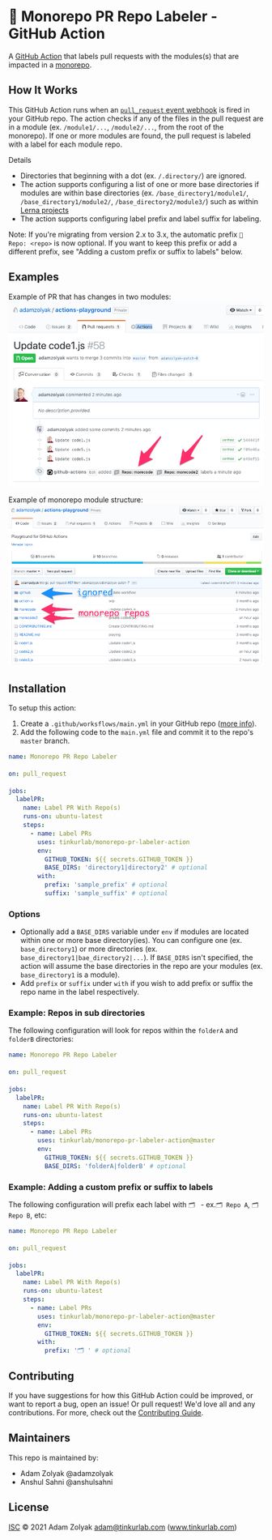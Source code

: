 # 🚊 Monorepo PR Repo Labeler - GitHub Action

A [GitHub Action](https://github.com/features/actions) that labels pull requests with the modules(s) that are impacted in a [monorepo](https://en.wikipedia.org/wiki/Monorepo).

## How It Works

This GitHub Action runs when an [`pull_request` event webhook](https://developer.github.com/v3/activity/events/types/#issuesevent) is fired in your GitHub repo. The action checks if any of the files in the pull request are in a module (ex. `/module1/...`, `/module2/...`, from the root of the monorepo). If one or more modules are found, the pull request is labeled with a label for each module repo.

Details

- Directories that beginning with a dot (ex. `/.directory/`) are ignored.
- The action supports configuring a list of one or more base directories if modules are within base directories (ex. `/base_directory1/module1/`, `/base_directory1/module2/`, `/base_directory2/module3/`) such as within [Lerna projects](https://github.com/lerna/lerna)
- The action supports configuring label prefix and label suffix for labeling.

Note: If you're migrating from version 2.x to 3.x, the automatic prefix `📁 Repo: <repo>` is now optional. If you want to keep this prefix or add a different prefix, see "Adding a custom prefix or suffix to labels" below.

## Examples

Example of PR that has changes in two modules:
![GitHub Logo](./docs/labels.png)

Example of monorepo module structure:
![GitHub Logo](./docs/repos.png)

## Installation

To setup this action:

1. Create a `.github/worksflows/main.yml` in your GitHub repo ([more info](https://help.github.com/en/articles/configuring-a-workflow)).
2. Add the following code to the `main.yml` file and commit it to the repo's `master` branch.

```yaml
name: Monorepo PR Repo Labeler

on: pull_request

jobs:
  labelPR:
    name: Label PR With Repo(s)
    runs-on: ubuntu-latest
    steps:
      - name: Label PRs
        uses: tinkurlab/monorepo-pr-labeler-action
        env:
          GITHUB_TOKEN: ${{ secrets.GITHUB_TOKEN }}
          BASE_DIRS: 'directory1|directory2' # optional
        with:
          prefix: 'sample_prefix' # optional
          suffix: 'sample_suffix' # optional
```

### Options

- Optionally add a `BASE_DIRS` variable under `env` if modules are located within one or more base directory(ies). You can configure one (ex. `base_directory1`) or more directories (ex. `base_directory1|bae_directory2|...`). If `BASE_DIRS` isn't specified, the action will assume the base directories in the repo are your modules (ex. `base_directory1` is a module).
- Add `prefix` or `suffix` under `with` if you wish to add prefix or suffix the repo name in the label respectively.

### Example: Repos in sub directories

The following configuration will look for repos within the `folderA` and `folderB` directories:

```yaml
name: Monorepo PR Repo Labeler

on: pull_request

jobs:
  labelPR:
    name: Label PR With Repo(s)
    runs-on: ubuntu-latest
    steps:
      - name: Label PRs
        uses: tinkurlab/monorepo-pr-labeler-action@master
        env:
          GITHUB_TOKEN: ${{ secrets.GITHUB_TOKEN }}
          BASE_DIRS: 'folderA|folderB' # optional
```

### Example: Adding a custom prefix or suffix to labels

The following configuration will prefix each label with `🗂 ` - ex.`🗂 Repo A`, `🗂 Repo B`, etc:

```yaml
name: Monorepo PR Repo Labeler

on: pull_request

jobs:
  labelPR:
    name: Label PR With Repo(s)
    runs-on: ubuntu-latest
    steps:
      - name: Label PRs
        uses: tinkurlab/monorepo-pr-labeler-action@master
        env:
          GITHUB_TOKEN: ${{ secrets.GITHUB_TOKEN }}
        with:
          prefix: '🗂 ' # optional
```

## Contributing

If you have suggestions for how this GitHub Action could be improved, or want to report a bug, open an issue! Or pull request! We'd love all and any contributions. For more, check out the [Contributing Guide](CONTRIBUTING.md).

## Maintainers

This repo is maintained by:

- Adam Zolyak @adamzolyak
- Anshul Sahni @anshulsahni

## License

[ISC](LICENSE) © 2021 Adam Zolyak <adam@tinkurlab.com> (www.tinkurlab.com)
